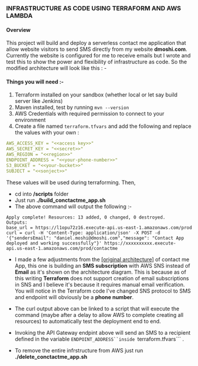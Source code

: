 ### INFRASTRUCTURE AS CODE USING TERRAFORM AND AWS LAMBDA

#### Overview

This project will build and deploy a serverless contact me application that allow website visitors to send SMS directly from my website __dmoshi.com__. Currently the website is configured for me to receive emails but I wrote and test this to show the power and flexibility of infrastructure as code. So the modified architecture will look like this : - 



#### Things you will need :- 

1. Terraform installed on your sandbox (whether local or let say build server like Jenkins) 
2. Maven installed, test by running ```mvn --version```
3. AWS Credentials with required permission to connect to your environment
4. Create a file named ```terraform.tfvars``` and add the following and replace the values with your own : 
   
 ```yaml  
AWS_ACCESS_KEY = "<<access key>>"
AWS_SECRET_KEY = "<<secret>>"
AWS_REGION = "<<region>>"
ENDPOINT_ADDRESS = "<<your-phone-number>>"
S3_BUCKET = "<<your-bucket>>"
SUBJECT = "<<sonject>>"
```

These values will be used during terraforming. Then,

* cd into  __/scripts__ folder
* Just run __./build_conctactme_app.sh__ 
* The above command will output the following :- 
  
 ```
Apply complete! Resources: 13 added, 0 changed, 0 destroyed.
Outputs:
base_url = https://l1opu72z16.execute-api.us-east-1.amazonaws.com/prod
curl = curl -H 'Content-Type: application/json' -X POST -d '{"sendersEmail": "daniel.moshi@dmoshi.com","message": "Contact App deployed and working successfully"}' https://xxxxxxxxxx.execute-api.us-east-1.amazonaws.com/prod/contactme
```

* I made a few adjustments from the [[original architecture]](https://github.com/dmoshi/serverless/tree/master/dmoshi.com.contactme.lambda) of contact me App, this one is building an __SMS subscription__ with AWS SNS instead of __Email__ as it's shown on the architecture diagram. This is because as of this writing __Terraform__ does not support creation of email subscriptions in SNS and I believe it's because it requires manual email verification. You will notice in the Terraform code I've changed SNS protocol to SMS and endpoint will obviously be a __phone number__. 

* The curl output above can be linked to a script that will execute the command (maybe after a delay to allow AWS to complete creating all resources) to automatically test the deployment end to end. 

* Invoking the API Gateway endpint above will send an SMS to a recipient defined in the variable ```ENDPOINT_ADDRESS``inside ```terraform.tfvars``` . 

* To remove the entire infrstructure from AWS just run __./delete_conctactme_app.sh__

